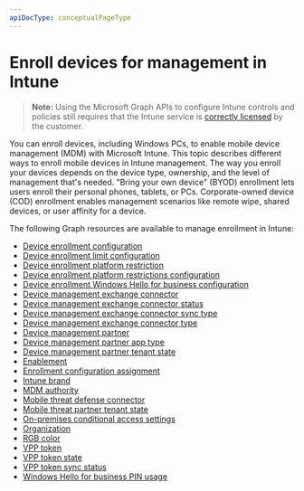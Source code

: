 ```yaml
---
apiDocType: conceptualPageType
---
```

# Enroll devices for management in Intune

> **Note:** Using the Microsoft Graph APIs to configure Intune controls and policies still requires that the Intune service is [correctly licensed](https://www.microsoft.com/en-us/cloud-platform/microsoft-intune-pricing) by the customer.

You can enroll devices, including Windows PCs, to enable mobile device management (MDM) with Microsoft Intune. This topic describes different ways to enroll mobile devices in Intune management. The way you enroll your devices depends on the device type, ownership, and the level of management that's needed. "Bring your own device" (BYOD) enrollment lets users enroll their personal phones, tablets, or PCs. Corporate-owned device (COD) enrollment enables management scenarios like remote wipe, shared devices, or user affinity for a device.

The following Graph resources are available to manage enrollment in Intune:  

- [Device enrollment configuration](intune_onboarding_deviceenrollmentconfiguration.md)
- [Device enrollment limit configuration](intune_onboarding_deviceenrollmentlimitconfiguration.md)
- [Device enrollment platform restriction](intune_onboarding_deviceenrollmentplatformrestriction.md)
- [Device enrollment platform restrictions configuration](intune_onboarding_deviceenrollmentplatformrestrictionsconfiguration.md)
- [Device enrollment Windows Hello for business configuration](intune_onboarding_deviceenrollmentwindowshelloforbusinessconfiguration.md)
- [Device management exchange connector](intune_onboarding_devicemanagementexchangeconnector.md)
- [Device management exchange connector status](intune_onboarding_devicemanagementexchangeconnectorstatus.md)
- [Device management exchange connector sync type](intune_onboarding_devicemanagementexchangeconnectorsynctype.md)
- [Device management exchange connector type](intune_onboarding_devicemanagementexchangeconnectortype.md)
- [Device management partner](intune_onboarding_devicemanagementpartner.md)
- [Device management partner app type](intune_onboarding_devicemanagementpartnerapptype.md)
- [Device management partner tenant state](intune_onboarding_devicemanagementpartnertenantstate.md)
- [Enablement](intune_onboarding_enablement.md)
- [Enrollment configuration assignment](intune_onboarding_enrollmentconfigurationassignment.md)
- [Intune brand](intune_onboarding_intunebrand.md)
- [MDM authority](intune_onboarding_mdmauthority.md)
- [Mobile threat defense connector](intune_onboarding_mobilethreatdefenseconnector.md)
- [Mobile threat partner tenant state](intune_onboarding_mobilethreatpartnertenantstate.md)
- [On-premises conditional access settings](intune_onboarding_onpremisesconditionalaccesssettings.md)
- [Organization](intune_onboarding_organization.md)
- [RGB color](intune_onboarding_rgbcolor.md)
- [VPP token](intune_onboarding_vpptoken.md)
- [VPP token state](intune_onboarding_vpptokenstate.md)
- [VPP token sync status](intune_onboarding_vpptokensyncstatus.md)
- [Windows Hello for business PIN usage](intune_onboarding_windowshelloforbusinesspinusage.md)
